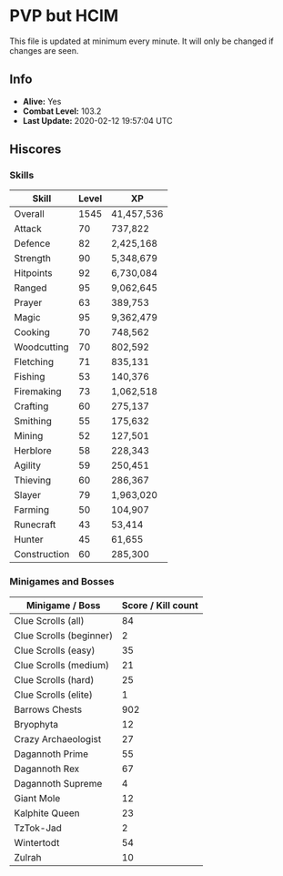 # PVP but HCIM

This file is updated at minimum every minute. It will only be changed if changes are seen.

## Info

 - **Alive:** Yes
 - **Combat Level:** 103.2
 - **Last Update:** 2020-02-12 19:57:04 UTC

## Hiscores

### Skills

| Skill | Level | XP |
|--|--|--|
| Overall | 1545 | 41,457,536 |
| Attack | 70 | 737,822 |
| Defence | 82 | 2,425,168 |
| Strength | 90 | 5,348,679 |
| Hitpoints | 92 | 6,730,084 |
| Ranged | 95 | 9,062,645 |
| Prayer | 63 | 389,753 |
| Magic | 95 | 9,362,479 |
| Cooking | 70 | 748,562 |
| Woodcutting | 70 | 802,592 |
| Fletching | 71 | 835,131 |
| Fishing | 53 | 140,376 |
| Firemaking | 73 | 1,062,518 |
| Crafting | 60 | 275,137 |
| Smithing | 55 | 175,632 |
| Mining | 52 | 127,501 |
| Herblore | 58 | 228,343 |
| Agility | 59 | 250,451 |
| Thieving | 60 | 286,367 |
| Slayer | 79 | 1,963,020 |
| Farming | 50 | 104,907 |
| Runecraft | 43 | 53,414 |
| Hunter | 45 | 61,655 |
| Construction | 60 | 285,300 |

### Minigames and Bosses

| Minigame / Boss | Score / Kill count |
|--|--|
| Clue Scrolls (all) | 84 |
| Clue Scrolls (beginner) | 2 |
| Clue Scrolls (easy) | 35 |
| Clue Scrolls (medium) | 21 |
| Clue Scrolls (hard) | 25 |
| Clue Scrolls (elite) | 1 |
| Barrows Chests | 902 |
| Bryophyta | 12 |
| Crazy Archaeologist | 27 |
| Dagannoth Prime | 55 |
| Dagannoth Rex | 67 |
| Dagannoth Supreme | 4 |
| Giant Mole | 12 |
| Kalphite Queen | 23 |
| TzTok-Jad | 2 |
| Wintertodt | 54 |
| Zulrah | 10 |
